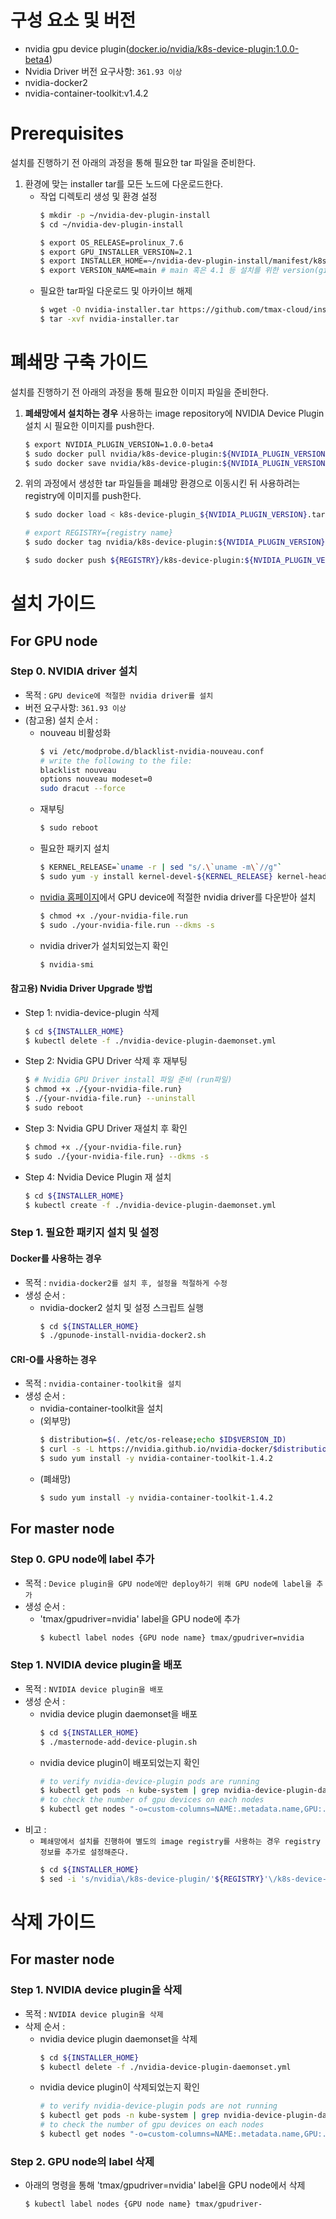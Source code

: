 <!-- # NVIDIA GPU Device Plugin 설치 가이드 -->

# 구성 요소 및 버전
* nvidia gpu device plugin([docker.io/nvidia/k8s-device-plugin:1.0.0-beta4](https://hub.docker.com/layers/nvidia/k8s-device-plugin/1.0.0-beta4/images/sha256-76c08ab2780e88142384c6d9da48dae1788555273a5429a3eb67ed68a9bc358a?context=explore))
* Nvidia Driver 버전 요구사항: `361.93 이상`
* nvidia-docker2
* nvidia-container-toolkit:v1.4.2

# Prerequisites
설치를 진행하기 전 아래의 과정을 통해 필요한 tar 파일을 준비한다.
1. 환경에 맞는 installer tar를 모든 노드에 다운로드한다.
    * 작업 디렉토리 생성 및 환경 설정
        ```bash
        $ mkdir -p ~/nvidia-dev-plugin-install
        $ cd ~/nvidia-dev-plugin-install

        $ export OS_RELEASE=prolinux_7.6
        $ export GPU_INSTALLER_VERSION=2.1
        $ export INSTALLER_HOME=~/nvidia-dev-plugin-install/manifest/k8s-gpu-installer-${OS_RELEASE}-v${GPU_INSTALLER_VERSION}
        $ export VERSION_NAME=main # main 혹은 4.1 등 설치를 위한 version(git branch 명)을 사용
        ```
    * 필요한 tar파일 다운로드 및 아카이브 해제
        ```bash
        $ wget -O nvidia-installer.tar https://github.com/tmax-cloud/install-nvidia-gpu-infra/blob/${VERSION_NAME}/nvidia-device-plugin/manifest/k8s-gpu-installer-${OS_RELEASE}-v${GPU_INSTALLER_VERSION}.tar?raw=true
        $ tar -xvf nvidia-installer.tar
        ```

# 폐쇄망 구축 가이드
설치를 진행하기 전 아래의 과정을 통해 필요한 이미지 파일을 준비한다.
1. **폐쇄망에서 설치하는 경우** 사용하는 image repository에 NVIDIA Device Plugin 설치 시 필요한 이미지를 push한다.
    ```bash
    $ export NVIDIA_PLUGIN_VERSION=1.0.0-beta4
    $ sudo docker pull nvidia/k8s-device-plugin:${NVIDIA_PLUGIN_VERSION}
    $ sudo docker save nvidia/k8s-device-plugin:${NVIDIA_PLUGIN_VERSION} > k8s-device-plugin_${NVIDIA_PLUGIN_VERSION}.tar
    ```

2. 위의 과정에서 생성한 tar 파일들을 폐쇄망 환경으로 이동시킨 뒤 사용하려는 registry에 이미지를 push한다.
    ```bash
    $ sudo docker load < k8s-device-plugin_${NVIDIA_PLUGIN_VERSION}.tar

    # export REGISTRY={registry name}
    $ sudo docker tag nvidia/k8s-device-plugin:${NVIDIA_PLUGIN_VERSION} ${REGISTRY}/k8s-device-plugin:${NVIDIA_PLUGIN_VERSION}

    $ sudo docker push ${REGISTRY}/k8s-device-plugin:${NVIDIA_PLUGIN_VERSION}
    ```

# 설치 가이드

## For GPU node

### Step 0. NVIDIA driver 설치
* 목적 : `GPU device에 적절한 nvidia driver를 설치`
* 버전 요구사항: `361.93 이상`
* (참고용) 설치 순서 : 
    * nouveau 비활성화
        ```bash
        $ vi /etc/modprobe.d/blacklist-nvidia-nouveau.conf
        # write the following to the file:
        blacklist nouveau
        options nouveau modeset=0
        sudo dracut --force
        ```
    * 재부팅
        ```bash
        $ sudo reboot
        ```
    * 필요한 패키지 설치
        ```bash
        $ KERNEL_RELEASE=`uname -r | sed "s/.\`uname -m\`//g"`
        $ sudo yum -y install kernel-devel-${KERNEL_RELEASE} kernel-headers-${KERNEL_RELEASE} gcc make dkms jq
        ```
    * [nvidia 홈페이지](https://www.nvidia.co.kr/Download/index.aspx)에서 GPU device에 적절한 nvidia driver를 다운받아 설치
        ```bash
        $ chmod +x ./your-nvidia-file.run
        $ sudo ./your-nvidia-file.run --dkms -s
        ```
    * nvidia driver가 설치되었는지 확인
        ```bash
        $ nvidia-smi
        ```
#### 참고용) Nvidia Driver Upgrade 방법
- Step 1: nvidia-device-plugin 삭제
    ```bash
    $ cd ${INSTALLER_HOME}
    $ kubectl delete -f ./nvidia-device-plugin-daemonset.yml
    ```
- Step 2: Nvidia GPU Driver 삭제 후 재부팅
    ```bash
    $ # Nvidia GPU Driver install 파일 준비 (run파일)
    $ chmod +x ./{your-nvidia-file.run}
    $ ./{your-nvidia-file.run} --uninstall
    $ sudo reboot
    ```
- Step 3: Nvidia GPU Driver 재설치 후 확인
    ```bash
    $ chmod +x ./{your-nvidia-file.run}
    $ sudo ./{your-nvidia-file.run} --dkms -s
    ```
- Step 4: Nvidia Device Plugin 재 설치
    ```bash
    $ cd ${INSTALLER_HOME}
    $ kubectl create -f ./nvidia-device-plugin-daemonset.yml
    ```

### Step 1. 필요한 패키지 설치 및 설정
#### Docker를 사용하는 경우
* 목적 : `nvidia-docker2를 설치 후, 설정을 적절하게 수정`
* 생성 순서 : 
    * nvidia-docker2 설치 및 설정 스크립트 실행
        ```bash
        $ cd ${INSTALLER_HOME}
        $ ./gpunode-install-nvidia-docker2.sh
        ```
#### CRI-O를 사용하는 경우
* 목적 : `nvidia-container-toolkit을 설치`
* 생성 순서 : 
    * nvidia-container-toolkit을 설치
    * (외부망)
        ```bash
        $ distribution=$(. /etc/os-release;echo $ID$VERSION_ID)
        $ curl -s -L https://nvidia.github.io/nvidia-docker/$distribution/nvidia-docker.repo | sudo tee /etc/yum.repos.d/nvidia-docker.repo
        $ sudo yum install -y nvidia-container-toolkit-1.4.2
        ```
    * (폐쇄망)
        ```bash
        $ sudo yum install -y nvidia-container-toolkit-1.4.2

## For master node

### Step 0. GPU node에 label 추가
* 목적 : `Device plugin을 GPU node에만 deploy하기 위해 GPU node에 label을 추가`
* 생성 순서 : 
    * 'tmax/gpudriver=nvidia' label을 GPU node에 추가
        ```bash
        $ kubectl label nodes {GPU node name} tmax/gpudriver=nvidia
        ```

### Step 1. NVIDIA device plugin을 배포
* 목적 : `NVIDIA device plugin을 배포`
* 생성 순서 : 
    * nvidia device plugin daemonset을 배포
        ```bash
        $ cd ${INSTALLER_HOME}
        $ ./masternode-add-device-plugin.sh
        ```
    * nvidia device plugin이 배포되었는지 확인
        ```bash
        # to verify nvidia-device-plugin pods are running
        $ kubectl get pods -n kube-system | grep nvidia-device-plugin-daemonset
        # to check the number of gpu devices on each nodes
        $ kubectl get nodes "-o=custom-columns=NAME:.metadata.name,GPU:.status.allocatable.nvidia\.com/gpu"
        ```
* 비고 :
    * `폐쇄망에서 설치를 진행하여 별도의 image registry를 사용하는 경우 registry 정보를 추가로 설정해준다.`
        ```bash
        $ cd ${INSTALLER_HOME}
        $ sed -i 's/nvidia\/k8s-device-plugin/'${REGISTRY}'\/k8s-device-plugin/g' nvidia-device-plugin-daemonset.yml
        ```

# 삭제 가이드

## For master node

### Step 1. NVIDIA device plugin을 삭제
* 목적 : `NVIDIA device plugin을 삭제`
* 삭제 순서 : 
    * nvidia device plugin daemonset을 삭제
        ```bash
        $ cd ${INSTALLER_HOME}
        $ kubectl delete -f ./nvidia-device-plugin-daemonset.yml
        ```
    * nvidia device plugin이 삭제되었는지 확인
        ```bash
        # to verify nvidia-device-plugin pods are not running
        $ kubectl get pods -n kube-system | grep nvidia-device-plugin-daemonset
        # to check the number of gpu devices on each nodes
        $ kubectl get nodes "-o=custom-columns=NAME:.metadata.name,GPU:.status.allocatable.nvidia\.com/gpu"
        ```

### Step 2. GPU node의 label 삭제

* 아래의 명령을 통해 'tmax/gpudriver=nvidia' label을 GPU node에서 삭제
  
    ```bash
    $ kubectl label nodes {GPU node name} tmax/gpudriver-
    ```
